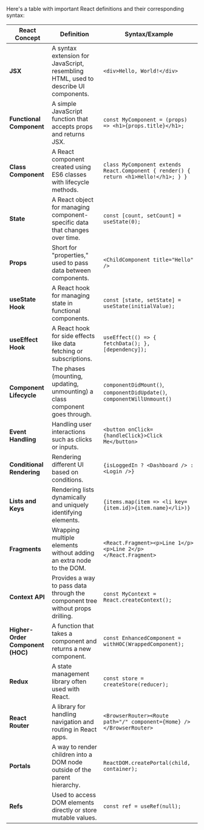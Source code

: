 Here's a table with important React definitions and their corresponding syntax:  

| **React Concept**               | **Definition**                                                                                  | **Syntax/Example**                                                                                     |
|----------------------------------|----------------------------------------------------------------------------------------------|--------------------------------------------------------------------------------------------------------|
| **JSX**                         | A syntax extension for JavaScript, resembling HTML, used to describe UI components.           | `<div>Hello, World!</div>`                                                                             |
| **Functional Component**        | A simple JavaScript function that accepts props and returns JSX.                              | `const MyComponent = (props) => <h1>{props.title}</h1>;`                                              |
| **Class Component**             | A React component created using ES6 classes with lifecycle methods.                          | `class MyComponent extends React.Component { render() { return <h1>Hello!</h1>; } }`                 |
| **State**                       | A React object for managing component-specific data that changes over time.                   | `const [count, setCount] = useState(0);`                                                              |
| **Props**                       | Short for "properties," used to pass data between components.                                 | `<ChildComponent title="Hello" />`                                                                   |
| **useState Hook**               | A React hook for managing state in functional components.                                     | `const [state, setState] = useState(initialValue);`                                                   |
| **useEffect Hook**              | A React hook for side effects like data fetching or subscriptions.                           | `useEffect(() => { fetchData(); }, [dependency]);`                                                    |
| **Component Lifecycle**         | The phases (mounting, updating, unmounting) a class component goes through.                  | `componentDidMount()`, `componentDidUpdate()`, `componentWillUnmount()`                               |
| **Event Handling**              | Handling user interactions such as clicks or inputs.                                          | `<button onClick={handleClick}>Click Me</button>`                                                     |
| **Conditional Rendering**       | Rendering different UI based on conditions.                                                  | `{isLoggedIn ? <Dashboard /> : <Login />}`                                                           |
| **Lists and Keys**              | Rendering lists dynamically and uniquely identifying elements.                                | `{items.map(item => <li key={item.id}>{item.name}</li>)}`                                             |
| **Fragments**                   | Wrapping multiple elements without adding an extra node to the DOM.                          | `<React.Fragment><p>Line 1</p><p>Line 2</p></React.Fragment>`                                         |
| **Context API**                 | Provides a way to pass data through the component tree without props drilling.               | `const MyContext = React.createContext();`                                                           |
| **Higher-Order Component (HOC)**| A function that takes a component and returns a new component.                               | `const EnhancedComponent = withHOC(WrappedComponent);`                                                |
| **Redux**                       | A state management library often used with React.                                             | `const store = createStore(reducer);`                                                                 |
| **React Router**                | A library for handling navigation and routing in React apps.                                 | `<BrowserRouter><Route path="/" component={Home} /></BrowserRouter>`                                  |
| **Portals**                     | A way to render children into a DOM node outside of the parent hierarchy.                    | `ReactDOM.createPortal(child, container);`                                                            |
| **Refs**                        | Used to access DOM elements directly or store mutable values.                                | `const ref = useRef(null);`                                                                           |

